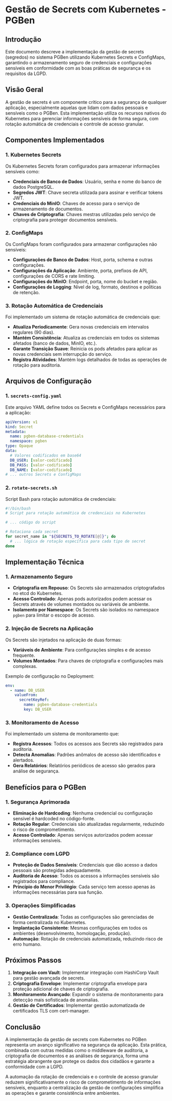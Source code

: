 # Gestão de Secrets com Kubernetes - PGBen

## Introdução

Este documento descreve a implementação da gestão de secrets (segredos) no sistema PGBen utilizando Kubernetes Secrets e ConfigMaps, garantindo o armazenamento seguro de credenciais e configurações sensíveis em conformidade com as boas práticas de segurança e os requisitos da LGPD.

## Visão Geral

A gestão de secrets é um componente crítico para a segurança de qualquer aplicação, especialmente aquelas que lidam com dados pessoais e sensíveis como o PGBen. Esta implementação utiliza os recursos nativos do Kubernetes para gerenciar informações sensíveis de forma segura, com rotação automática de credenciais e controle de acesso granular.

## Componentes Implementados

### 1. Kubernetes Secrets

Os Kubernetes Secrets foram configurados para armazenar informações sensíveis como:

- **Credenciais de Banco de Dados**: Usuário, senha e nome do banco de dados PostgreSQL.
- **Segredos JWT**: Chave secreta utilizada para assinar e verificar tokens JWT.
- **Credenciais do MinIO**: Chaves de acesso para o serviço de armazenamento de documentos.
- **Chaves de Criptografia**: Chaves mestras utilizadas pelo serviço de criptografia para proteger documentos sensíveis.

### 2. ConfigMaps

Os ConfigMaps foram configurados para armazenar configurações não sensíveis:

- **Configurações de Banco de Dados**: Host, porta, schema e outras configurações.
- **Configurações da Aplicação**: Ambiente, porta, prefixos de API, configurações de CORS e rate limiting.
- **Configurações do MinIO**: Endpoint, porta, nome do bucket e região.
- **Configurações de Logging**: Nível de log, formato, destinos e políticas de retenção.

### 3. Rotação Automática de Credenciais

Foi implementado um sistema de rotação automática de credenciais que:

- **Atualiza Periodicamente**: Gera novas credenciais em intervalos regulares (90 dias).
- **Mantém Consistência**: Atualiza as credenciais em todos os sistemas afetados (banco de dados, MinIO, etc.).
- **Garante Transição Suave**: Reinicia os pods afetados para aplicar as novas credenciais sem interrupção do serviço.
- **Registra Atividades**: Mantém logs detalhados de todas as operações de rotação para auditoria.

## Arquivos de Configuração

### 1. `secrets-config.yaml`

Este arquivo YAML define todos os Secrets e ConfigMaps necessários para a aplicação:

```yaml
apiVersion: v1
kind: Secret
metadata:
  name: pgben-database-credentials
  namespace: pgben
type: Opaque
data:
  # Valores codificados em base64
  DB_USER: [valor-codificado]
  DB_PASS: [valor-codificado]
  DB_NAME: [valor-codificado]
# ... outros Secrets e ConfigMaps
```

### 2. `rotate-secrets.sh`

Script Bash para rotação automática de credenciais:

```bash
#!/bin/bash
# Script para rotação automática de credenciais no Kubernetes

# ... código do script

# Rotaciona cada secret
for secret_name in "${SECRETS_TO_ROTATE[@]}"; do
  # ... lógica de rotação específica para cada tipo de secret
done
```

## Implementação Técnica

### 1. Armazenamento Seguro

- **Criptografia em Repouso**: Os Secrets são armazenados criptografados no etcd do Kubernetes.
- **Acesso Controlado**: Apenas pods autorizados podem acessar os Secrets através de volumes montados ou variáveis de ambiente.
- **Isolamento por Namespace**: Os Secrets são isolados no namespace `pgben` para limitar o escopo de acesso.

### 2. Injeção de Secrets na Aplicação

Os Secrets são injetados na aplicação de duas formas:

- **Variáveis de Ambiente**: Para configurações simples e de acesso frequente.
- **Volumes Montados**: Para chaves de criptografia e configurações mais complexas.

Exemplo de configuração no Deployment:

```yaml
env:
  - name: DB_USER
    valueFrom:
      secretKeyRef:
        name: pgben-database-credentials
        key: DB_USER
```

### 3. Monitoramento de Acesso

Foi implementado um sistema de monitoramento que:

- **Registra Acessos**: Todos os acessos aos Secrets são registrados para auditoria.
- **Detecta Anomalias**: Padrões anômalos de acesso são identificados e alertados.
- **Gera Relatórios**: Relatórios periódicos de acesso são gerados para análise de segurança.

## Benefícios para o PGBen

### 1. Segurança Aprimorada

- **Eliminação de Hardcoding**: Nenhuma credencial ou configuração sensível é hardcoded no código-fonte.
- **Rotação Regular**: Credenciais são atualizadas regularmente, reduzindo o risco de comprometimento.
- **Acesso Controlado**: Apenas serviços autorizados podem acessar informações sensíveis.

### 2. Compliance com LGPD

- **Proteção de Dados Sensíveis**: Credenciais que dão acesso a dados pessoais são protegidas adequadamente.
- **Auditoria de Acesso**: Todos os acessos a informações sensíveis são registrados para compliance.
- **Princípio do Menor Privilégio**: Cada serviço tem acesso apenas às informações necessárias para sua função.

### 3. Operações Simplificadas

- **Gestão Centralizada**: Todas as configurações são gerenciadas de forma centralizada no Kubernetes.
- **Implantação Consistente**: Mesmas configurações em todos os ambientes (desenvolvimento, homologação, produção).
- **Automação**: Rotação de credenciais automatizada, reduzindo risco de erro humano.

## Próximos Passos

1. **Integração com Vault**: Implementar integração com HashiCorp Vault para gestão avançada de secrets.
2. **Criptografia Envelope**: Implementar criptografia envelope para proteção adicional de chaves de criptografia.
3. **Monitoramento Avançado**: Expandir o sistema de monitoramento para detecção mais sofisticada de anomalias.
4. **Gestão de Certificados**: Implementar gestão automatizada de certificados TLS com cert-manager.

## Conclusão

A implementação da gestão de secrets com Kubernetes no PGBen representa um avanço significativo na segurança da aplicação. Esta prática, combinada com outras medidas como o middleware de auditoria, a criptografia de documentos e as análises de segurança, forma uma estratégia abrangente que protege os dados dos cidadãos e garante a conformidade com a LGPD.

A automação da rotação de credenciais e o controle de acesso granular reduzem significativamente o risco de comprometimento de informações sensíveis, enquanto a centralização da gestão de configurações simplifica as operações e garante consistência entre ambientes.
